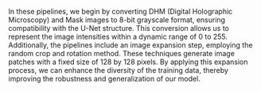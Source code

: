 
In these pipelines, we begin by converting DHM (Digital Holographic Microscopy) and Mask images to 8-bit grayscale format, ensuring compatibility with the U-Net structure. This conversion allows us to represent the image intensities within a dynamic range of 0 to 255. Additionally, the pipelines include an image expansion step, employing the random crop and rotation method. These techniques generate image patches with a fixed size of 128 by 128 pixels. By applying this expansion process, we can enhance the diversity of the training data, thereby improving the robustness and generalization of our model.
